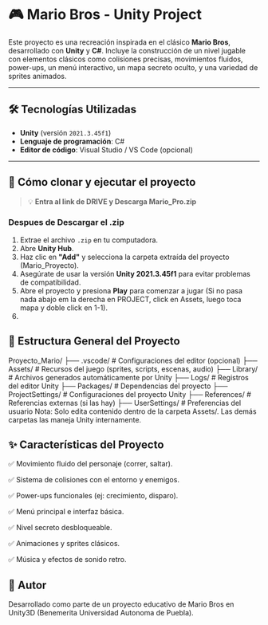 # 🎮 Mario Bros - Unity Project

Este proyecto es una recreación inspirada en el clásico **Mario Bros**, desarrollado con **Unity** y **C#**. Incluye la construcción de un nivel jugable con elementos clásicos como colisiones precisas, movimientos fluidos, power-ups, un menú interactivo, un mapa secreto oculto, y una variedad de sprites animados.

---

## 🛠️ Tecnologías Utilizadas

- **Unity** (versión `2021.3.45f1`)
- **Lenguaje de programación**: C#
- **Editor de código**: Visual Studio / VS Code (opcional)

---

## 🚀 Cómo clonar y ejecutar el proyecto

> 💡 **Entra al link de DRIVE y Descarga Mario_Pro.zip**

### Despues de Descargar el .zip
1. Extrae el archivo `.zip` en tu computadora.
2. Abre **Unity Hub**.
3. Haz clic en **"Add"** y selecciona la carpeta extraída del proyecto (Mario_Proyecto).
4. Asegúrate de usar la versión **Unity 2021.3.45f1** para evitar problemas de compatibilidad.
5. Abre el proyecto y presiona **Play** para comenzar a jugar (Si no pasa nada abajo em la derecha en PROJECT, click en Assets, luego toca mapa y doble click en 1-1).
6. 
## 📁 Estructura General del Proyecto
Proyecto_Mario/
├── .vscode/              # Configuraciones del editor (opcional)
├── Assets/               # Recursos del juego (sprites, scripts, escenas, audio)
├── Library/              # Archivos generados automáticamente por Unity
├── Logs/                 # Registros del editor Unity
├── Packages/             # Dependencias del proyecto
├── ProjectSettings/      # Configuraciones del proyecto Unity
├── References/           # Referencias externas (si las hay)
├── UserSettings/         # Preferencias del usuario
Nota: Solo edita contenido dentro de la carpeta Assets/. Las demás carpetas las maneja Unity internamente.

## ✨ Características del Proyecto
✅ Movimiento fluido del personaje (correr, saltar).

✅ Sistema de colisiones con el entorno y enemigos.

✅ Power-ups funcionales (ej: crecimiento, disparo).

✅ Menú principal e interfaz básica.

✅ Nivel secreto desbloqueable.

✅ Animaciones y sprites clásicos.

✅ Música y efectos de sonido retro.

## 👤 Autor
Desarrollado como parte de un proyecto educativo de Mario Bros en Unity3D (Benemerita Universidad Autonoma de Puebla).

